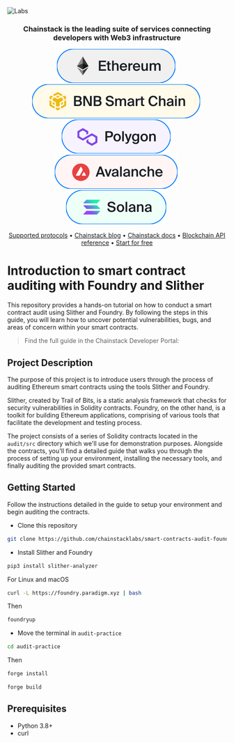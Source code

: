 <img width="1200" alt="Labs" src="https://user-images.githubusercontent.com/99700157/213291931-5a822628-5b8a-4768-980d-65f324985d32.png">

<p>
 <h3 align="center">Chainstack is the leading suite of services connecting developers with Web3 infrastructure</h3>
</p>

<p align="center">
  <a target="_blank" href="https://chainstack.com/build-better-with-ethereum/"><img src="https://github.com/soos3d/blockchain-badges/blob/main/protocols_badges/Ethereum.svg" /></a>&nbsp;  
  <a target="_blank" href="https://chainstack.com/build-better-with-bnb-smart-chain/"><img src="https://github.com/soos3d/blockchain-badges/blob/main/protocols_badges/BNB.svg" /></a>&nbsp;
  <a target="_blank" href="https://chainstack.com/build-better-with-polygon/"><img src="https://github.com/soos3d/blockchain-badges/blob/main/protocols_badges/Polygon.svg" /></a>&nbsp;
  <a target="_blank" href="https://chainstack.com/build-better-with-avalanche/"><img src="https://github.com/soos3d/blockchain-badges/blob/main/protocols_badges/Avalanche.svg" /></a>&nbsp;
  <a target="_blank" href="https://chainstack.com/build-better-with-solana/"><img src="https://github.com/soos3d/blockchain-badges/blob/main/protocols_badges/Solana.svg" /></a>&nbsp;
</p>

<p align="center">
  <a target="_blank" href="https://chainstack.com/protocols/">Supported protocols</a> •
  <a target="_blank" href="https://chainstack.com/blog/">Chainstack blog</a> •
  <a target="_blank" href="https://docs.chainstack.com/quickstart/">Chainstack docs</a> •
  <a target="_blank" href="https://docs.chainstack.com/quickstart/">Blockchain API reference</a> •
  <a target="_blank" href="https://console.chainstack.com/user/account/create">Start for free</a>
</p>

# Introduction to smart contract auditing with Foundry and Slither

This repository provides a hands-on tutorial on how to conduct a smart contract audit using Slither and Foundry. By following the steps in this guide, you will learn how to uncover potential vulnerabilities, bugs, and areas of concern within your smart contracts.

> Find the full guide in the Chainstack Developer Portal: []()

## Project Description

The purpose of this project is to introduce users through the process of auditing Ethereum smart contracts using the tools Slither and Foundry.

Slither, created by Trail of Bits, is a static analysis framework that checks for security vulnerabilities in Solidity contracts. Foundry, on the other hand, is a toolkit for building Ethereum applications, comprising of various tools that facilitate the development and testing process.

The project consists of a series of Solidity contracts located in the `audit/src` directory which we'll use for demonstration purposes. Alongside the contracts, you'll find a detailed guide that walks you through the process of setting up your environment, installing the necessary tools, and finally auditing the provided smart contracts.

## Getting Started

Follow the instructions detailed in the guide to setup your environment and begin auditing the contracts. 

* Clone this repository

```sh
git clone https://github.com/chainstacklabs/smart-contracts-audit-foundry-slither.git
```

* Install Slither and Foundry

```sh
pip3 install slither-analyzer
```

For Linux and macOS

```sh
curl -L https://foundry.paradigm.xyz | bash
```

Then

```sh
foundryup
```

* Move the terminal in `audit-practice`

```sh
cd audit-practice
```

Then

```sh
forge install
```

```sh
forge build
```

## Prerequisites

* Python 3.8+
* curl
